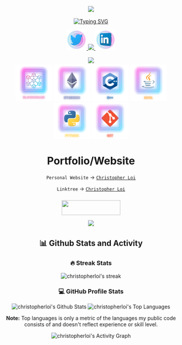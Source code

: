 <!--- Typing animated text SVG generator https://readme-typing-svg.herokuapp.com --->

<!---

[![Typing SVG](https://readme-typing-svg.herokuapp.com?size=32&duration=2000&color=FF58C4&center=true&width=500&lines=CHRISTOPHER+LOI;Software+Engineer)](https://christopherloi.github.io/)

--->

<!--- header image --->

<div align="center">
<!--  <a href="https://christopherloi.github.io/">
<p align="left">
  <img alt="" style="{max-height: 0px}" src="./assets/header/christopherloi.png">
</p>
 </a> -->

<!--- portfolio launch image --->

<a href="https://christopherloi.github.io/">

  <img height="300" src="https://user-images.githubusercontent.com/60597290/151966205-54a50cb6-2401-49bc-992c-dd926c8ecd09.svg"/>

[![Typing SVG](https://readme-typing-svg.herokuapp.com?size=32&duration=2000&color=FF58C4&center=true&width=500&lines=CHRISTOPHER+LOI)](https://christopherloi.github.io/)
</a>

<!--- social media icons, you can find them in assets directory of this repo --->

<a href="https://twitter.com/Zebroe">
    <img height="55" src="./assets/social%20icons/twitter.png" />
</a>  
  
<a href="https://www.youtube.com/@zebroe">
    <img height="55" src="https://user-images.githubusercontent.com/60597290/152035929-b7f75d38-e1c2-4325-a97e-7b934b8534e2.png" />
</a>  
  
<a href="https://www.linkedin.com/in/chrisloi/" target="_blank">
  <img height="55" src="./assets/social%20icons/linkedin.png"/>
</a>

<!--- a bit of vertical space & languages text --->

<div>&nbsp;</div>
  
<img height="65" src="https://user-images.githubusercontent.com/60597290/152353234-0715ffd6-7680-4536-9fdc-ef1abc74c469.svg" />

<div></div>
  
  
<!--- language icons --->
  
<img height="100" src="./assets/icons/languages/blockchain.png" style="pointer-events: none;" />
<img height="100" src="./assets/icons/languages/ethereum.png" style="pointer-events: none;" />
<img height="100" src="./assets/icons/languages/c++.png" style="pointer-events: none;" />
<img height="100" src="./assets/icons/languages/java.png" style="pointer-events: none;" />
<img height="100" src="./assets/icons/languages/python.png" style="pointer-events: none;" />
<img height="100" src="./assets/icons/languages/git.png" style="pointer-events: none;" />
  
  
<!-- &nbsp;
<h1 align="center">
  ABOUT ME
</h1> -->
  
<!-- <img width="130" height="150" src="./assets/icons/boy.png" /> -->

  <!--- Personal --->

  <!--- Education --->

  <!--- Portfolio/Website --->

<h1 align="center">
    Portfolio/Website
    </h2>
  
  `Personal Website` -> <a href="https://christopherloi.github.io/" target="_blank">`Christopher Loi`</a>
  
  `Linktree` -> <a href="https://linktr.ee/zebroe" target="_blank">`Christopher Loi`</a>
  
  
  <!--- Buy Me a Coffee ☕ ---> 
  
<h3 align="center"></h3>
<p><a href="https://www.buymeacoffee.com/zebroe"> <img align="center" src="https://cdn.buymeacoffee.com/buttons/v2/default-pink.png" height="40" width="160" /></a>

  <!--- adding 3D earth icon to show some love for the environment 🌏 --->

<div></div>
<img height="40" src="https://user-images.githubusercontent.com/60597290/152370900-69dce999-2e00-4227-9547-917fa1a4b06e.png" />
<div></div>

<!-- collapsed details of github stats and activity -->

<div align="center">
<details open> 
    <summary style="list-style-type: none; cursor: pointer;">
      <h2>📊 Github Stats and Activity</h2>
    </summary>
  <h3>🔥 Streak Stats</h3>

  <!-- GitHub Readme Streak Stats - https://github.com/DenverCoder1/github-readme-streak-stats -->
  <p>
      <img alt="christopherloi's streak" src="https://streak-stats.demolab.com?user=christopherloi&theme=dracula&hide_border=true"/>
  </p>

  <h3>💻 GitHub Profile Stats</h3>

  <!-- https://github.com/anuraghazra/github-readme-stats -->

<img alt="christopherloi's Github Stats" src="https://denvercoder1-github-readme-stats.vercel.app/api/?username=christopherloi&show_icons=true&include_all_commits=true&count_private=true&theme=dracula&hide_border=true" height="192px"/>
<img alt="christopherloi's Top Languages" src="https://denvercoder1-github-readme-stats.vercel.app/api/top-langs/?username=christopherloi&langs_count=8&layout=compact&theme=dracula&shide_border=true" height="192px"/>
<br/>

<b>Note:</b> Top languages is only a metric of the languages my public code consists of and doesn't reflect experience or skill level.

  <!-- https://github.com/ashutosh00710/github-readme-activity-graph -->

<img alt="christopherloi's Activity Graph" src="https://github-readme-activity-graph.vercel.app/graph/?username=christopherloi&theme=dracula&hide_border=true" />
   </div>
   </details>
   </div>
